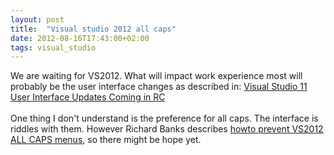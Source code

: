 ```yaml
---
layout: post
title:  "Visual studio 2012 all caps"
date: 2012-08-16T17:43:00+02:00
tags: visual_studio
---
```


We are waiting for VS2012. What will impact work experience most will probably be the user interface changes as described in: <a href="http://blogs.msdn.com/b/visualstudio/archive/2012/05/08/visual-studio-11-user-interface-updates-coming-in-rc.aspx">Visual Studio 11 User Interface Updates Coming in RC</a><br><br>
One thing I don't understand is the preference for all caps. The interface is riddles with them. However Richard Banks describes <a href="http://www.richard-banks.org/2012/06/how-to-prevent-visual-studio-2012-all.html">howto prevent VS2012 ALL CAPS menus</a>, so there might be hope yet.
<div style="clear: both;"></div>